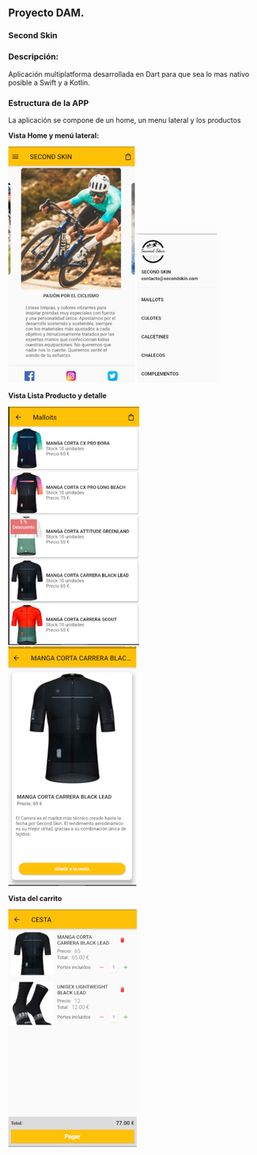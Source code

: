 ## **Proyecto DAM.**  
### **Second Skin**  
### **Descripción:**  
Aplicación multiplatforma desarrollada en Dart para que sea lo mas nativo posible a Swift y a Kotlin.  
### **Estructura de la APP**  
  
La aplicación se compone de un home, un menu lateral y los productos

**Vista Home y menú lateral:** 

![home](https://github.com/iperezdam2019/ProyectoDAM/blob/master/assets/images/home.PNG)  ![menu](https://github.com/iperezdam2019/ProyectoDAM/blob/master/assets/images/menuLateral.PNG)  

**Vista Lista Producto y detalle**   

![producto](https://github.com/iperezdam2019/ProyectoDAM/blob/master/assets/images/producto.PNG)  ![detalleProducto](https://github.com/iperezdam2019/ProyectoDAM/blob/master/assets/images/detalleProducto.PNG)  

**Vista del carrito**  

![carrito](https://github.com/iperezdam2019/ProyectoDAM/blob/master/assets/images/carrito.PNG)


